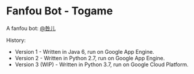 # Fanfou Bot - Togame

A fanfou bot: [@咎儿](http://fanfou.com/togame)  

History:  

* Version 1 - Written in Java 6, run on Google App Engine.
* Version 2 - Written in Python 2.7, run on Google App Engine.
* Version 3 (WIP) - Written in Python 3.7, run on Google Cloud Platform.
